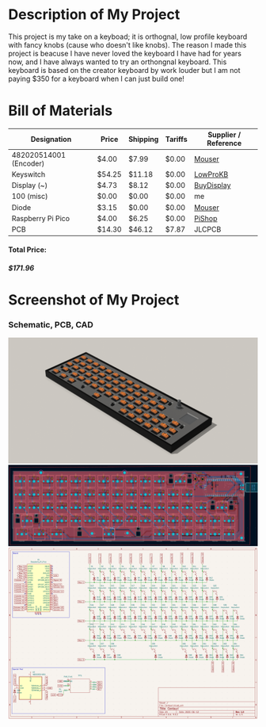 # Description of My Project
This project is my take on a keyboad; it is orthognal, low profile keyboard with fancy knobs (cause who doesn't like knobs).
The reason I made this project is beacuse I have never loved the keyboard I have had for years now, and I have always wanted to try an orthongnal keyboard. This keyboard is based on the creator keyboard by work louder but I am not paying $350 for a keyboard when I can just build one!

# Bill of Materials

| Designation         | Price   | Shipping | Tariffs | Supplier / Reference                                                                                      |
|---------------------|---------|----------|---------|------------------------------------------------------------------------------------------------------------|
| 482020514001 (Encoder)| $4.00  | $7.99    | $0.00   | [Mouser](https://www.mouser.com/ProductDetail/Wurth-Elektronik/482020514001?qs=2WXlatMagcGAwM91AS9d8A%3D%3D) |
| Keyswitch           | $54.25  | $11.18   | $0.00   | [LowProKB](https://lowprokb.ca/products/sunset-tactile-choc-switches?variant=41955920248996) |
| Display (~)         | $4.73   | $8.12    | $0.00   | [BuyDisplay](https://www.buydisplay.com/1-3-inch-tft-ips-lcd-display-module-240x240-spi-for-arduino-raspberry-pi) |
| 100 (misc)          | $0.00   | $0.00    | $0.00   | me |
| Diode               | $3.15   | $0.00    | $0.00   | [Mouser](https://www.mouser.com/ProductDetail/637-1N4148W)|
| Raspberry Pi Pico   | $4.00   | $6.25    | $0.00   | [PiShop](https://www.pishop.us) |
| PCB                 | $14.30  | $46.12   | $7.87   | JLCPCB |

#### Total Price:
##### $171.96

# Screenshot of My Project
### Schematic, PCB, CAD
![Final Render](<Journal Images/Centauri.png>)
![PCB](<Journal Images/PCBEncoder.png>)
![Schematic](<Journal Images/SchematicEncoder.png>)

